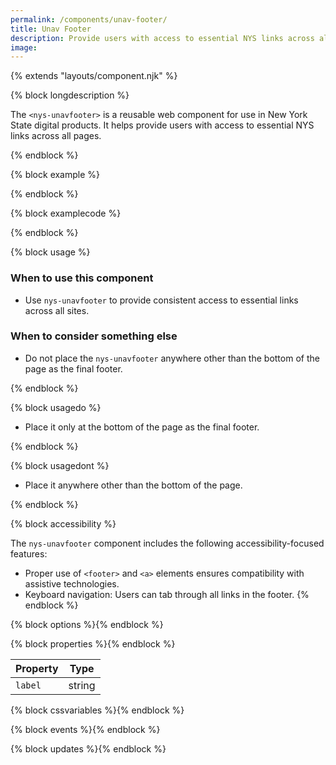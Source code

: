 ```yaml
---
permalink: /components/unav-footer/
title: Unav Footer
description: Provide users with access to essential NYS links across all pages.
image: 
---
```


{% extends "layouts/component.njk" %}

{% block longdescription %}

The <code class="language-js">&lt;nys-unavfooter&gt;</code> is a reusable web component for use in New York State digital products. It helps provide users with access to essential NYS links across all pages.

{% endblock %}

{% block example %}

<nys-unavfooter></nys-unavfooter>
{% endblock %}

{% block examplecode %}

<nys-unavfooter></nys-unavfooter>

{% endblock %}

{% block usage %}

### When to use this component
  - Use `nys-unavfooter` to provide consistent access to essential links across all sites.
### When to consider something else
  - Do not place the `nys-unavfooter` anywhere other than the bottom of the page as the final footer.

{% endblock %}

{% block usagedo %}

  - Place it only at the bottom of the page as the final footer.

{% endblock %}

{% block usagedont %}

  - Place it anywhere other than the bottom of the page.

{% endblock %}

{% block accessibility %}

The <code class="language-js">nys-unavfooter</code> component includes the following accessibility-focused features:

  - Proper use of `<footer>` and `<a>` elements ensures compatibility with assistive technologies.
  - Keyboard navigation: Users can tab through all links in the footer.
{% endblock %}

{% block options %}{% endblock %}

{% block properties %}{% endblock %}

<table>
  <thead>
    <tr>
      <th>Property</th>
      <th>Type</th>
    </tr>
  </thead>
  <tbody>
    <tr>
      <td><code>label</code></td>
      <td>string</td>
    </tr>
  </tbody>
</table>

{% block cssvariables %}{% endblock %}

{% block events %}{% endblock %}

{% block updates %}{% endblock %}
